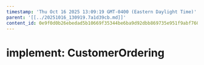 ```yaml
---
timestamp: 'Thu Oct 16 2025 13:09:19 GMT-0400 (Eastern Daylight Time)'
parent: '[[../20251016_130919.7a1d39cb.md]]'
content_id: 0e9f0d0b26ebedad5b10669f35344be6ba9d92dbb869735e951f9abf760f7950
---
```


# implement: CustomerOrdering
